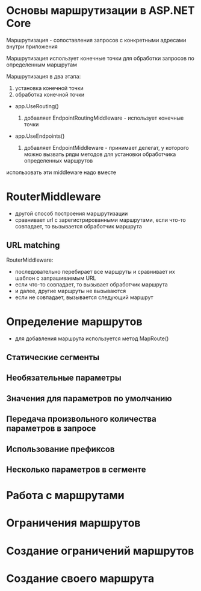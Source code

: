# Основы маршрутизации в ASP.NET Core

Маршрутизация - сопоставления запросов с конкретными адресами внутри приложения

Маршрутизация использует конечные точки для обработки запросов по определенным маршрутам

Маршрутизация в два этапа:
1) установка конечной точки
2) обработка конечной точки


- app.UseRouting()
    1) добавляет EndpointRoutingMiddleware - использует конечные точки

- app.UseEndpoints()
    1) добавляет EndpointMiddleware - принимает делегат, у которого можно вызвать рядм методов для установки обработчика определенных маршрутов

использовать эти middleware надо вместе

# RouterMiddleware

- другой способ построения маршрутизации
- сравнивает url с зарегистрированными маршрутами, если что-то совпадает, то вызывается обработчик маршрута

## URL matching

RouterMiddleware:
- последовательно перебирает все маршруты и сравнивает их шаблон с запрашиваемым URL
- если что-то совпадает, то вызывает обработчик маршрута
- и далее, другие маршруты не вызываются
- если не совпадает, вызывается следующий маршрут

# Определение маршрутов

- для добавления маршрута используется метод MapRoute()

## Статические сегменты
## Необязательные параметры
## Значения для параметров по умолчанию
## Передача произвольного количества параметров в запросе
## Использование префиксов
## Несколько параметров в сегменте

# Работа с маршрутами
# Ограничения маршрутов
# Создание ограничений маршрутов
# Создание своего маршрута

